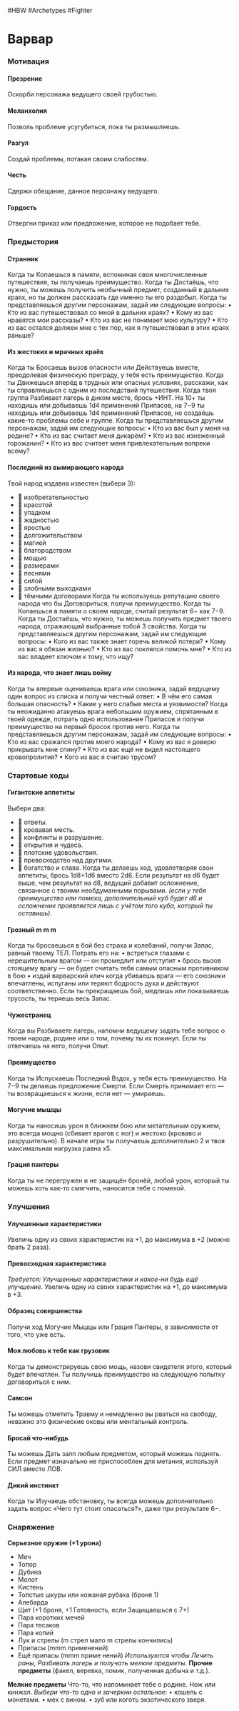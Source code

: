 #HBW #Archetypes #Fighter 
# Варвар

### Мотивация

#### Презрение 
Оскорби персонажа ведущего своей грубостью.

#### Меланхолия 
Позволь проблеме усугубиться, пока ты размышляешь. 

#### Разгул 
Создай проблемы, потакая своим слабостям. 

#### Честь 
Сдержи обещание, данное персонажу ведущего. 

#### Гордость 
Отвергни приказ или предложение, которое не подобает тебе.

### Предыстория

#### Странник 
Когда ты Копаешься в памяти, вспоминая свои многочисленные путешествия, ты получаешь преимущество. 
Когда ты Достаёшь, что нужно, ты можешь получить необычный предмет, созданный в дальних краях, но ты должен рассказать где именно ты его раздобыл. 
Когда ты представляешься другим персонажам, задай им следующие вопросы: 
• Кто из вас путешествовал со мной в дальних краях? 
• Кому из вас нравятся мои рассказы? 
• Кто из вас не понимает мою культуру? 
• Кто из вас остался должен мне с тех пор, как я путешествовал в этих краях раньше?

#### Из жестоких и мрачных краёв 
Когда ты Бросаешь вызов опасности или Действуешь вместе, преодолевая физическую преграду, у тебя есть преимущество.
Когда ты Движешься вперёд в трудных или опасных условиях, расскажи, как ты справляешься с одним из последствий путешествия. 
Когда твоя группа Разбивает лагерь в диком месте, брось +ИНТ. На 10+ ты находишь или добываешь 1d4 применений Припасов, на 7−9 ты находишь или добываешь 1d4 применений Припасов, но создаёшь какие-то проблемы себе и группе. 
Когда ты представляешься другим персонажам, задай им следующие вопросы: 
• Кто из вас был у меня на родине? 
• Кто из вас считает меня дикарём? 
• Кто из вас изнеженный горожанин? 
• Кто из вас считает меня привлекательным вопреки всему?

#### Последний из вымирающего народа 
Твой народ издавна известен (выбери 3): 
-  изобретательностью 
-  красотой 
-  упадком 
-  жадностью 
-  яростью 
-  долгожительством 
-  магией 
-  благородством 
-  мощью 
-  размерами 
-  песнями 
-  силой 
-  злобными выходками 
-  тёмными договорами 
Когда ты используешь репутацию своего народа что бы Договориться, получи преимущество. 
Когда ты Копаешься в памяти о своем народе, считай результат 6− как 7−9. 
Когда ты Достаёшь, что нужно, ты можешь получить предмет твоего народа, отражающий выбранные тобой 3 свойства. 
Когда ты представляешься другим персонажам, задай им следующие вопросы: 
• Кого из вас также знает горечь великой потери? 
• Кому из вас я обязан жизнью? 
• Кто из вас поклялся помочь мне? 
• Кто из вас владеет ключом к тому, что ищу?

#### Из народа, что знает лишь войну 
Когда ты впервые оцениваешь врага или союзника, задай ведущему один вопрос из списка и получи честный ответ: 
• В чём его самая большая опасность? 
• Какие у него слабые места и уязвимости? 
Когда ты неожиданно атакуешь врага небольшим оружием, спрятанным в твоей одежде, потрать одно использование Припасов и получи преимущество на первый бросок против него. 
Когда ты представляешься другим персонажам, задай им следующие вопросы: 
• Кто из вас сражался против моего народа? 
• Кому из вас я доверю прикрывать мне спину? 
• Кто из вас ещё не видел настоящего кровопролития? 
• Кого из вас я считаю трусом?

### Стартовые ходы

#### Гигантские аппетиты 
Выбери два: 
-  ответы. 
-  кровавая месть. 
-  конфликты и разрушение. 
-  открытия и чудеса. 
-  плотские удовольствия. 
-  превосходство над другими. 
-  богатство и слава. 
Когда ты делаешь ход, удовлетворяя свои аппетиты, брось 1d8+1d6 вместо 2d6. Если результат на d6 будет выше, чем результат на d8, ведущий добавит осложнение, связанное с твоими необдуманными порывами. 
*(если у тебя преимущество или помеха, дополнительный куб будет d6 и осложнение проявляется лишь с учётом того куба, который ты оставишь)*.

#### Грозный m m m 
Когда ты бросаешься в бой без страха и колебаний, получи Запас, равный твоему ТЕЛ. 
Потрать его на: 
• встреться глазами с нерешительным врагом — он промедлит или отступит 
• брось вызов стоящему врагу — он будет считать тебя самым опасным противником в бою 
• издай варварский клич когда убиваешь врага — его союзники впечатлены, испуганы или теряют бодрость духа и действуют соответственно. 
Если ты прекращаешь бой, медлишь или показываешь трусость, ты теряешь весь Запас.

#### Чужестранец 
Когда вы Разбиваете лагерь, напомни ведущему задать тебе вопрос о твоем народе, родине или о том, почему ты их покинул. Если ты отвечаешь на него, получи Опыт.

#### Преимущество 
Когда ты Испускаешь Последний Вздох, у тебя есть преимущество. На 7−9 ты делаешь предложение Смерти. Если Смерть принимает его — ты возвращаешься к жизни, если нет — умираешь.

#### Могучие мышцы 
Когда ты наносишь урон в ближнем бою или метательным оружием, это всегда мощно (сбивает врагов с ног) и жестоко (кроваво и разрушительно). В начале игры ты получаешь дополнительно 2 и твоя максимальная нагрузка равна x5.

#### Грация пантеры
Когда ты не перегружен и не защищён бронёй, любой урон, который ты можешь хоть как-то смягчить, наносится тебе с помехой.

### Улучшения

#### Улучшенные характеристики 
Увеличь одну из своих характеристик на +1, до максимума в +2 (можно брать 2 раза).

#### Превосходная характеристика 
*Требуется: Улучшенные характеристики и какое-ни будь ещё улучшение.* 
Увеличь одну из своих характеристик на +1, до максимума в +3.

#### Образец совершенства 
Получи ход Могучие Мышцы или Грация Пантеры, в зависимости от того, что уже есть.

#### Моя любовь к тебе как грузовик 
Когда ты демонстрируешь свою мощь, назови свидетеля этого, который будет впечатлен. Ты получишь преимущество на следующую попытку договориться с ним.

#### Самсон 
Ты можешь отметить Травму и немедленно вы рваться на свободу, неважно это физические оковы или ментальный контроль.

#### Бросай что-нибудь 
Ты можешь Дать залп любым предметом, который можешь поднять. Если предмет изначально не приспособлен для метания, используй СИЛ вместо ЛОВ.

#### Дикий инстинкт 
Когда ты Изучаешь обстановку, ты всегда можешь дополнительно задать вопрос «Чего тут стоит опасаться?», даже при результате 6−.

### Снаряжение

**Серьезное оружие (+1 урона)** 
- Меч 
- Топор 
- Дубина 
- Молот 
- Кистень 
- Толстые шкуры или кожаная рубаха (броня 1)
- Алебарда 
- Щит (+1 броня, +1 Готовность, если Защищаешься с 7+) 
- Пара коротких мечей 
- Пара тесаков 
- Пара копий 
- Лук и стрелы (m стрел мало m стрелы кончились) 
- Припасы (mmm применений) 
- Ещё припасы (mmm приме нений)
*Используются чтобы Лечить раны, Разбивать лагерь и получать мелкие предметы.*
**Прочие предметы** (факел, веревка, ломик, полученная добыча и т.д.).

**Мелкие предметы**
Что-то, что напоминает тебе о родине. 
Нож или кинжал. 
*Выбери что-то одно и зачеркни остальное*: 
• кошель с монетами. 
• мех с вином. 
• зуб или коготь экзотического зверя.
